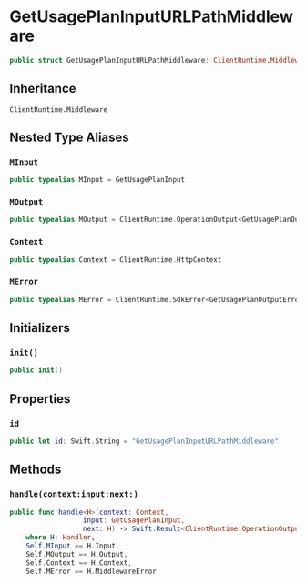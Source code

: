 # GetUsagePlanInputURLPathMiddleware

``` swift
public struct GetUsagePlanInputURLPathMiddleware: ClientRuntime.Middleware 
```

## Inheritance

`ClientRuntime.Middleware`

## Nested Type Aliases

### `MInput`

``` swift
public typealias MInput = GetUsagePlanInput
```

### `MOutput`

``` swift
public typealias MOutput = ClientRuntime.OperationOutput<GetUsagePlanOutputResponse>
```

### `Context`

``` swift
public typealias Context = ClientRuntime.HttpContext
```

### `MError`

``` swift
public typealias MError = ClientRuntime.SdkError<GetUsagePlanOutputError>
```

## Initializers

### `init()`

``` swift
public init() 
```

## Properties

### `id`

``` swift
public let id: Swift.String = "GetUsagePlanInputURLPathMiddleware"
```

## Methods

### `handle(context:input:next:)`

``` swift
public func handle<H>(context: Context,
                  input: GetUsagePlanInput,
                  next: H) -> Swift.Result<ClientRuntime.OperationOutput<GetUsagePlanOutputResponse>, MError>
    where H: Handler,
    Self.MInput == H.Input,
    Self.MOutput == H.Output,
    Self.Context == H.Context,
    Self.MError == H.MiddlewareError
```
